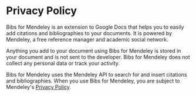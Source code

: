# Privacy Policy

Bibs for Mendeley is an extension to Google Docs that helps you to easily add citations and bibliographies to your documents. It is powered by Mendeley, a free reference manager and academic social network.

Anything you add to your document using Bibs for Mendeley is stored in your document and is not sent to the developer. Bibs for Mendeley does not collect any personal data or track your activity.

Bibs for Mendeley uses the Mendeley API to search for and insert citations and bibliographies. When you use Bibs for Mendeley, you are subject to Mendeley's [Privacy Policy](https://www.elsevier.com/legal/privacy-policy/mendeley-privacy-policy).
